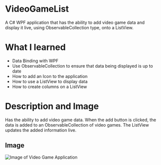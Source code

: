 # VideoGameList
A C# WPF application that has the ability to add video game data and display it live, using ObservableCollection type, onto a ListView.

# What I learned
* Data Binding with WPF
* Use ObservableCollection to ensure that data being displayed is up to date
* How to add an Icon to the application
* How to use a ListView to display data
* How to create columns on a ListView

# Description and Image
Has the ability to add video game data. When the add button is clicked, the data is added to an ObservableCollection of video games. The ListView updates the added information live.

## Image
![Image of Video Game Application](https://github.com/negrt/cv/blob/master/images/VideoGameApplication.PNG?raw=true)
